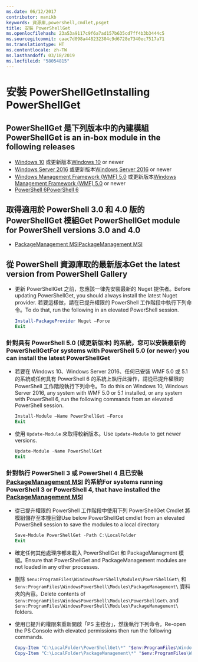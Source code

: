 ```yaml
---
ms.date: 06/12/2017
contributor: manikb
keywords: 資源庫,powershell,cmdlet,psget
title: 安裝 PowerShellGet
ms.openlocfilehash: 23a53a9117c9f6a7ad157b635cd7ff4b3b3444c5
ms.sourcegitcommit: caac7d098a448232304c9d6728e7340ec7517a71
ms.translationtype: HT
ms.contentlocale: zh-TW
ms.lasthandoff: 03/18/2019
ms.locfileid: "58054815"
---
```

# <a name="installing-powershellget"></a><span data-ttu-id="f5b08-103">安裝 PowerShellGet</span><span class="sxs-lookup"><span data-stu-id="f5b08-103">Installing PowerShellGet</span></span>

## <a name="powershellget-is-an-in-box-module-in-the-following-releases"></a><span data-ttu-id="f5b08-104">PowerShellGet 是下列版本中的內建模組</span><span class="sxs-lookup"><span data-stu-id="f5b08-104">PowerShellGet is an in-box module in the following releases</span></span>

- <span data-ttu-id="f5b08-105">[Windows 10](https://www.microsoft.com/windows) 或更新版本</span><span class="sxs-lookup"><span data-stu-id="f5b08-105">[Windows 10](https://www.microsoft.com/windows) or newer</span></span>
- <span data-ttu-id="f5b08-106">[Windows Server 2016](/windows-server/windows-server) 或更新版本</span><span class="sxs-lookup"><span data-stu-id="f5b08-106">[Windows Server 2016](/windows-server/windows-server) or newer</span></span>
- <span data-ttu-id="f5b08-107">[Windows Management Framework (WMF) 5.0](https://www.microsoft.com/download/details.aspx?id=50395) 或更新版本</span><span class="sxs-lookup"><span data-stu-id="f5b08-107">[Windows Management Framework (WMF) 5.0](https://www.microsoft.com/download/details.aspx?id=50395) or newer</span></span>
- [<span data-ttu-id="f5b08-108">PowerShell 6</span><span class="sxs-lookup"><span data-stu-id="f5b08-108">PowerShell 6</span></span>](https://github.com/PowerShell/PowerShell/releases)

## <a name="get-powershellget-module-for-powershell-versions-30-and-40"></a><span data-ttu-id="f5b08-109">取得適用於 PowerShell 3.0 和 4.0 版的 PowerShellGet 模組</span><span class="sxs-lookup"><span data-stu-id="f5b08-109">Get PowerShellGet module for PowerShell versions 3.0 and 4.0</span></span>

- [<span data-ttu-id="f5b08-110">PackageManagement MSI</span><span class="sxs-lookup"><span data-stu-id="f5b08-110">PackageManagement MSI</span></span>](https://www.microsoft.com/download/details.aspx?id=51451)

## <a name="get-the-latest-version-from-powershell-gallery"></a><span data-ttu-id="f5b08-111">從 PowerShell 資源庫取的最新版本</span><span class="sxs-lookup"><span data-stu-id="f5b08-111">Get the latest version from PowerShell Gallery</span></span>

- <span data-ttu-id="f5b08-112">更新 PowerShellGet 之前，您應該一律先安裝最新的 Nuget 提供者。</span><span class="sxs-lookup"><span data-stu-id="f5b08-112">Before updating PowerShellGet, you should always install the latest Nuget provider.</span></span> <span data-ttu-id="f5b08-113">若要這樣做，請在已提升權限的 PowerShell 工作階段中執行下列命令。</span><span class="sxs-lookup"><span data-stu-id="f5b08-113">To do that, run the following in an elevated PowerShell session.</span></span>

  ```powershell
  Install-PackageProvider Nuget –Force
  Exit
  ```

### <a name="for-systems-with-powershell-50-or-newer-you-can-install-the-latest-powershellget"></a><span data-ttu-id="f5b08-114">針對具有 PowerShell 5.0 (或更新版本) 的系統，您可以安裝最新的 PowerShellGet</span><span class="sxs-lookup"><span data-stu-id="f5b08-114">For systems with PowerShell 5.0 (or newer) you can install the latest PowerShellGet</span></span>

- <span data-ttu-id="f5b08-115">若要在 Windows 10、Windows Server 2016、任何已安裝 WMF 5.0 或 5.1 的系統或任何具有 PowerShell 6 的系統上執行此操作，請從已提升權限的 PowerShell 工作階段執行下列命令。</span><span class="sxs-lookup"><span data-stu-id="f5b08-115">To do this on Windows 10, Windows Server 2016, any system with WMF 5.0 or 5.1 installed, or any system with PowerShell 6, run the following commands from an elevated PowerShell session.</span></span>

  ```powershell
  Install-Module –Name PowerShellGet –Force
  Exit
  ```

- <span data-ttu-id="f5b08-116">使用 `Update-Module` 來取得較新版本。</span><span class="sxs-lookup"><span data-stu-id="f5b08-116">Use `Update-Module` to get newer versions.</span></span>

  ```powershell
  Update-Module -Name PowerShellGet
  Exit
  ```

### <a name="for-systems-running-powershell-3-or-powershell-4-that-have-installed-the-packagemanagement-msihttpswwwmicrosoftcomdownloaddetailsaspxid51451"></a><span data-ttu-id="f5b08-117">針對執行 PowerShell 3 或 PowerShell 4 且已安裝 [PackageManagement MSI](https://www.microsoft.com/download/details.aspx?id=51451) 的系統</span><span class="sxs-lookup"><span data-stu-id="f5b08-117">For systems running PowerShell 3 or PowerShell 4, that have installed the [PackageManagement MSI](https://www.microsoft.com/download/details.aspx?id=51451)</span></span>

- <span data-ttu-id="f5b08-118">從已提升權限的 PowerShell 工作階段中使用下列 PowerShellGet Cmdlet 將模組儲存至本機目錄</span><span class="sxs-lookup"><span data-stu-id="f5b08-118">Use below PowerShellGet cmdlet from an elevated PowerShell session to save the modules to a local directory</span></span>

  ```powershell
  Save-Module PowerShellGet -Path C:\LocalFolder
  Exit
  ```

- <span data-ttu-id="f5b08-119">確定任何其他處理序都未載入 PowerShellGet 和 PackageManagment 模組。</span><span class="sxs-lookup"><span data-stu-id="f5b08-119">Ensure that PowerShellGet and PackageManagement modules are not loaded in any other processes.</span></span>
- <span data-ttu-id="f5b08-120">刪除 `$env:ProgramFiles\WindowsPowerShell\Modules\PowerShellGet\` 和 `$env:ProgramFiles\WindowsPowerShell\Modules\PackageManagement\` 資料夾的內容。</span><span class="sxs-lookup"><span data-stu-id="f5b08-120">Delete contents of `$env:ProgramFiles\WindowsPowerShell\Modules\PowerShellGet\` and  `$env:ProgramFiles\WindowsPowerShell\Modules\PackageManagement\` folders.</span></span>
- <span data-ttu-id="f5b08-121">使用已提升的權限來重新開啟「PS 主控台」，然後執行下列命令。</span><span class="sxs-lookup"><span data-stu-id="f5b08-121">Re-open the PS Console with elevated permissions then run the following commands.</span></span>

  ```powershell
  Copy-Item "C:\LocalFolder\PowerShellGet\*" "$env:ProgramFiles\WindowsPowerShell\Modules\PowerShellGet\" -Recurse -Force
  Copy-Item "C:\LocalFolder\PackageManagement\*" "$env:ProgramFiles\WindowsPowerShell\Modules\PackageManagement\" -Recurse -Force
  ```
